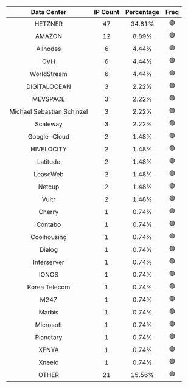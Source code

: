 | Data Center | IP Count | Percentage | Freq |
|:------------:|:--------:|:-----------:|:-----:|
| HETZNER | 47 | 34.81% | 🟢 |
| AMAZON | 12 | 8.89% | 🟢 |
| Allnodes | 6 | 4.44% | 🟢 |
| OVH | 6 | 4.44% | 🟢 |
| WorldStream | 6 | 4.44% | 🟢 |
| DIGITALOCEAN | 3 | 2.22% | 🟢 |
| MEVSPACE | 3 | 2.22% | 🟢 |
| Michael Sebastian Schinzel | 3 | 2.22% | 🟢 |
| Scaleway | 3 | 2.22% | 🟢 |
| Google-Cloud | 2 | 1.48% | 🟢 |
| HIVELOCITY | 2 | 1.48% | 🟢 |
| Latitude | 2 | 1.48% | 🟢 |
| LeaseWeb | 2 | 1.48% | 🟢 |
| Netcup | 2 | 1.48% | 🟢 |
| Vultr | 2 | 1.48% | 🟢 |
| Cherry | 1 | 0.74% | 🟢 |
| Contabo | 1 | 0.74% | 🟢 |
| Coolhousing | 1 | 0.74% | 🟢 |
| Dialog | 1 | 0.74% | 🟢 |
| Interserver | 1 | 0.74% | 🟢 |
| IONOS | 1 | 0.74% | 🟢 |
| Korea Telecom | 1 | 0.74% | 🟢 |
| M247 | 1 | 0.74% | 🟢 |
| Marbis | 1 | 0.74% | 🟢 |
| Microsoft | 1 | 0.74% | 🟢 |
| Planetary | 1 | 0.74% | 🟢 |
| XENYA | 1 | 0.74% | 🟢 |
| Xneelo | 1 | 0.74% | 🟢 |
| OTHER | 21 | 15.56% | 🟢 |
